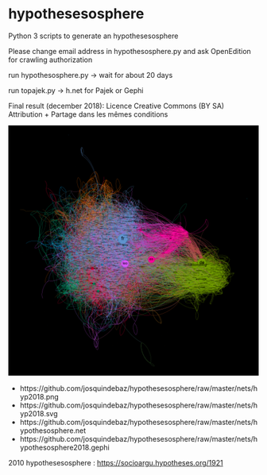 # hypothesesosphere 
Python 3 scripts to generate an hypothesesosphere

Please change email address in  hypothesosphere.py and ask OpenEdition for crawling authorization

run  hypothesosphere.py -> wait for about 20 days

run topajek.py -> h.net for Pajek or Gephi

Final result (december 2018): Licence Creative Commons (BY SA)  Attribution + Partage dans les mêmes conditions 

<img src="https://github.com/josquindebaz/hypothesesosphere/raw/master/nets/hyp2018.png">

<ul>
          <li>https://github.com/josquindebaz/hypothesesosphere/raw/master/nets/hyp2018.png</li>
          <li>https://github.com/josquindebaz/hypothesesosphere/raw/master/nets/hyp2018.svg</li>
          <li>https://github.com/josquindebaz/hypothesesosphere/raw/master/nets/hypothesosphere.net</li>
          <li>https://github.com/josquindebaz/hypothesesosphere/raw/master/nets/hypothesosphere2018.gephi</li>
</ul>


2010 hypothesesosphere : https://socioargu.hypotheses.org/1921


